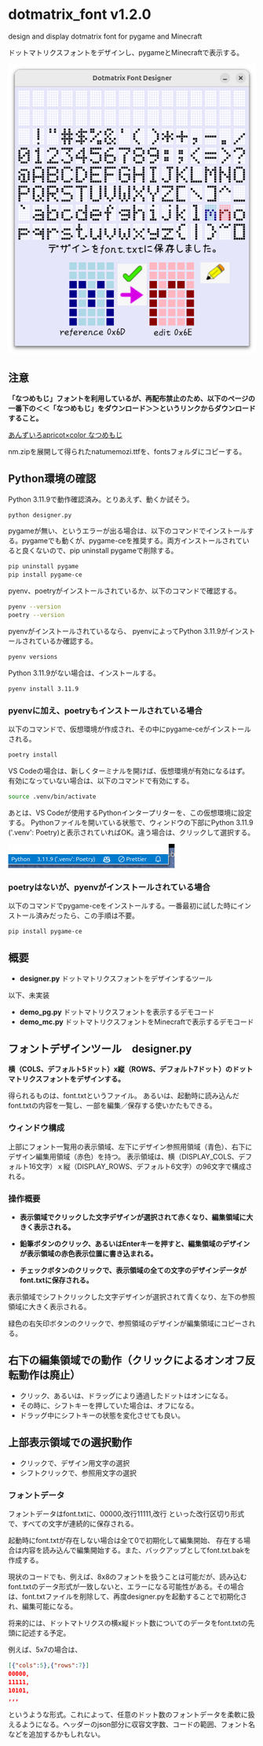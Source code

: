 # dotmatrix_font v1.2.0

design and display dotmatrix font for pygame and Minecraft

ドットマトリクスフォントをデザインし、pygameとMinecraftで表示する。

![app window](images/designer_v120.png)

## 注意

**「なつめもじ」フォントを利用しているが、再配布禁止のため、以下のページの一番下の＜＜「なつめもじ」をダウンロード＞＞というリンクからダウンロードすること。**

[あんずいろapricot×color  なつめもじ](http://www8.plala.or.jp/p_dolce/site3-5.html)

nm.zipを展開して得られたnatumemozi.ttfを、fontsフォルダにコピーする。

## Python環境の確認

Python 3.11.9で動作確認済み。とりあえず、動くか試そう。

```bash
python designer.py
```

pygameが無い、というエラーが出る場合は、以下のコマンドでインストールする。pygameでも動くが、pygame-ceを推奨する。両方インストールされていると良くないので、pip uninstall pygameで削除する。

```bash
pip uninstall pygame
pip install pygame-ce
```

pyenv、poetryがインストールされているか、以下のコマンドで確認する。

```bash
pyenv --version
poetry --version
```

pyenvがインストールされているなら、
pyenvによってPython 3.11.9がインストールされているか確認する。

```bash
pyenv versions
```

Python 3.11.9がない場合は、インストールする。

```bash
pyenv install 3.11.9
```

### pyenvに加え、poetryもインストールされている場合

以下のコマンドで、仮想環境が作成され、その中にpygame-ceがインストールされる。

```bash
poetry install
```

VS Codeの場合は、新しくターミナルを開けば、仮想環境が有効になるはず。
有効になっていない場合は、以下のコマンドで有効にする。

```bash
source .venv/bin/activate
```

あとは、VS Codeが使用するPythonインタープリターを、この仮想環境に設定する。
Pythonファイルを開いている状態で、ウィンドウの下部にPython 3.11.9 ('.venv': Poetry)と表示されていればOK。違う場合は、クリックして選択する。

![仮想環境の設定](images/vscode.png)

### poetryはないが、pyenvがインストールされている場合

以下のコマンドでpygame-ceをインストールする。一番最初に試した時にインストール済みだったら、この手順は不要。

```bash
pip install pygame-ce
```

## 概要

- **designer.py**
    ドットマトリクスフォントをデザインするツール

以下、未実装

- **demo_pg.py**
    ドットマトリクスフォントを表示するデモコード
- **demo_mc.py**
    ドットマトリクスフォントをMinecraftで表示するデモコード

## フォントデザインツール　designer.py

**横（COLS、デフォルト5ドット）x縦（ROWS、デフォルト7ドット）のドットマトリクスフォントをデザインする。**

得られるものは、font.txtというファイル。
あるいは、起動時に読み込んだfont.txtの内容を一覧し、一部を編集／保存する使いかたもできる。

### ウィンドウ構成

上部にフォント一覧用の表示領域、左下にデザイン参照用領域（青色）、右下にデザイン編集用領域（赤色）を持つ。
表示領域は、横（DISPLAY_COLS、デフォルト16文字）ｘ縦（DISPLAY_ROWS、デフォルト6文字）の96文字で構成される。

### 操作概要

- **表示領域でクリックした文字デザインが選択されて赤くなり、編集領域に大きく表示される。**

- **鉛筆ボタンのクリック、あるいはEnterキーを押すと、編集領域のデザインが表示領域の赤色表示位置に書き込まれる。**

- **チェックボタンのクリックで、表示領域の全ての文字のデザインデータがfont.txtに保存される。**

表示領域でシフトクリックした文字デザインが選択されて青くなり、左下の参照領域に大きく表示される。

緑色の右矢印ボタンのクリックで、参照領域のデザインが編集領域にコピーされる。

## 右下の編集領域での動作（クリックによるオンオフ反転動作は廃止）

- クリック、あるいは、ドラッグにより通過したドットはオンになる。
- その時に、シフトキーを押していた場合は、オフになる。
- ドラッグ中にシフトキーの状態を変化させても良い。

## 上部表示領域での選択動作

- クリックで、デザイン用文字の選択
- シフトクリックで、参照用文字の選択

### フォントデータ

フォントデータはfont.txtに、00000,改行11111,改行 といった改行区切り形式で、すべての文字が連続的に保存される。

起動時にfont.txtが存在しない場合は全て0で初期化して編集開始、
存在する場合は内容を読み込んで編集開始する。また、バックアップとしてfont.txt.bakを作成する。

現状のコードでも、例えば、8x8のフォントを扱うことは可能だが、読み込むfont.txtのデータ形式が一致しないと、エラーになる可能性がある。その場合は、font.txtファイルを削除して、再度designer.pyを起動することで初期化され、編集可能になる。

将来的には、ドットマトリクスの横x縦ドット数についてのデータをfont.txtの先頭に記述する予定。

例えば、5x7の場合は、

```json
[{"cols":5},{"rows":7}]
00000,
11111,
10101,
,,,
```

というような形式。これによって、任意のドット数のフォントデータを柔軟に扱えるようになる。ヘッダーのjson部分に収容文字数、コードの範囲、フォント名などを追加するかもしれない。
